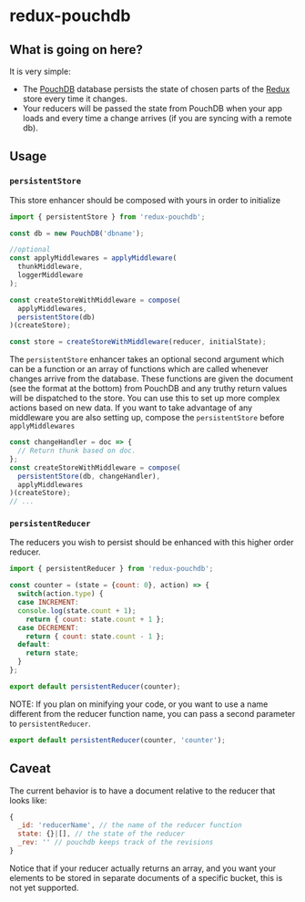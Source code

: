# redux-pouchdb

## What is going on here?

It is very simple:
- The [PouchDB](http://pouchdb.com/) database persists the state of chosen parts of the [Redux](rackt.github.io/redux) store every time it changes.
- Your reducers will be passed the state from PouchDB when your app loads and every time a change arrives (if you are syncing with a remote db).

## Usage

### `persistentStore`

This store enhancer should be composed with yours in order to initialize

``` js
import { persistentStore } from 'redux-pouchdb';

const db = new PouchDB('dbname');

//optional
const applyMiddlewares = applyMiddleware(
  thunkMiddleware,
  loggerMiddleware
);

const createStoreWithMiddleware = compose(
  applyMiddlewares,
  persistentStore(db)
)(createStore);

const store = createStoreWithMiddleware(reducer, initialState);
```

The `persistentStore` enhancer takes an optional second argument which can be a function or an array of functions which are called whenever changes arrive from the database. These functions are given the document (see the format at the bottom) from PouchDB and any truthy return values will be dispatched to the store. You can use this to set up more complex actions based on new data. If you want to take advantage of any middleware you are also setting up, compose the `persistentStore` before `applyMiddlewares`

```js
const changeHandler = doc => {
  // Return thunk based on doc.
};
const createStoreWithMiddleware = compose(
  persistentStore(db, changeHandler),
  applyMiddlewares
)(createStore);
// ...
```

### `persistentReducer`

The reducers you wish to persist should be enhanced with this higher order reducer.

``` js
import { persistentReducer } from 'redux-pouchdb';

const counter = (state = {count: 0}, action) => {
  switch(action.type) {
  case INCREMENT:
  console.log(state.count + 1);
    return { count: state.count + 1 };
  case DECREMENT:
    return { count: state.count - 1 };
  default:
    return state;
  }
};

export default persistentReducer(counter);
```

NOTE: If you plan on minifying your code, or you want to use a name different from the reducer function name, you can pass a second parameter to `persistentReducer`.

```js
export default persistentReducer(counter, 'counter');
```

## Caveat

The current behavior is to have a document relative to the reducer that looks like:

``` js
{
  _id: 'reducerName', // the name of the reducer function
  state: {}|[], // the state of the reducer
  _rev: '' // pouchdb keeps track of the revisions
}
```

Notice that if your reducer actually returns an array, and you want your elements to be stored in separate documents of a specific bucket, this is not yet supported.
